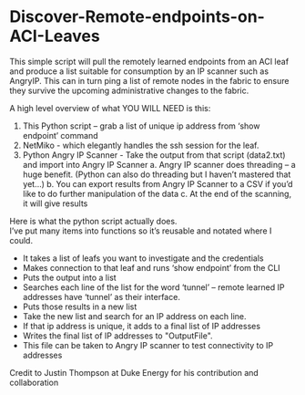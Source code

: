 # Discover-Remote-endpoints-on-ACI-Leaves
This simple script will pull the remotely learned endpoints from an ACI leaf and produce a list suitable for consumption by an IP scanner such as AngryIP.  This can in turn ping a list of remote nodes in the fabric to ensure they survive the upcoming administrative changes to the fabric.

A high level overview of what YOU WILL NEED is this:
 
1. This Python script – grab a list of unique ip address from ‘show endpoint’ command
2. NetMiko - which elegantly handles the ssh session for the leaf.
3. Python Angry IP Scanner - Take the output from that script (data2.txt) and import into Angry IP Scanner
 a. Angry IP scanner does threading – a huge benefit. (Python can also do threading but I haven’t mastered that yet…)
 b. You can export results from Angry IP Scanner to a CSV if you’d like to do further manipulation of the data
 c. At the end of the scanning, it will give results
 
Here is what the python script actually does.  
 I’ve put many items into functions so it’s reusable and notated where I could.
 - It takes a list of leafs you want to investigate and the credentials
 - Makes connection to that leaf and runs ‘show endpoint’ from the CLI
 - Puts the output into a list
 - Searches each line of the list for the word ‘tunnel’ 
 – remote learned IP addresses have ‘tunnel’ as their interface.  
 - Puts those results in a new list
 - Take the new list and search for an IP address on each line.  
 - If that ip address is unique, it adds to a final list of IP addresses
 - Writes the final list of IP addresses to "OutputFile".
 - This file can be taken to Angry IP scanner to test connectivity to IP addresses


Credit to Justin Thompson at Duke Energy for his contribution and collaboration 
